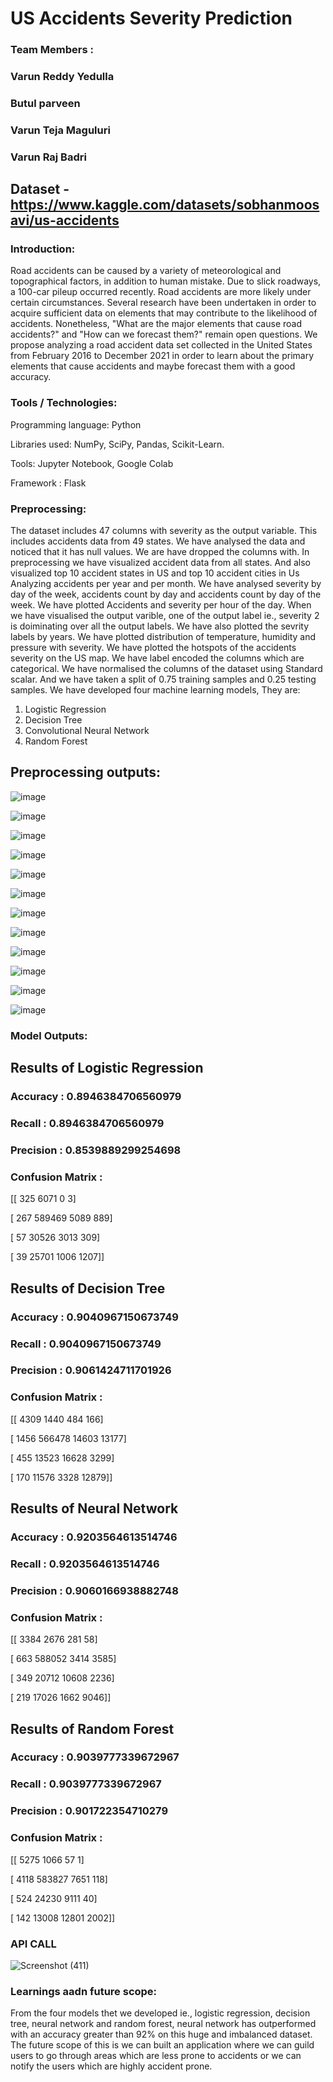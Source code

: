# US Accidents Severity Prediction	


### Team Members :
### Varun Reddy Yedulla
### Butul parveen
### Varun Teja Maguluri
### Varun Raj Badri

## Dataset - https://www.kaggle.com/datasets/sobhanmoosavi/us-accidents

### Introduction:
Road accidents can be caused by a variety of meteorological and topographical factors, in addition to human mistake. Due to slick roadways, a 100-car pileup occurred recently. Road accidents are more likely under certain circumstances. Several research have been undertaken in order to acquire sufficient data on elements that may contribute to the likelihood of accidents. Nonetheless, "What are the major elements that cause road accidents?" and "How can we forecast them?" remain open questions. We propose analyzing a road accident data set collected in the United States from February 2016 to December 2021 in order to learn about the primary elements that cause accidents and maybe forecast them with a good accuracy.

### Tools / Technologies:
Programming language: Python

Libraries used: NumPy, SciPy, Pandas, Scikit-Learn.

Tools: Jupyter Notebook, Google Colab 

Framework : Flask

### Preprocessing:
The dataset includes 47 columns with severity as the output variable. This includes accidents data from 49 states. We have analysed the data and noticed that it has null values. We are have dropped the columns with. In preprocessing we have visualized accident data from all states. And also visualized top 10 accident states in US and top 10 accident cities in Us Analyzing accidents per year and per month. We have analysed severity by day of the week, accidents count by day and accidents count by day of the week. We have plotted Accidents and severity per hour of the day. When we have visualised the output varible, one of the output label ie., severity 2 is doiminating over all the output labels. We have also plotted the sevrity labels by years. We have plotted distribution of temperature, humidity and pressure with severity. We have plotted the hotspots of the accidents severity on the US map. We have label encoded the columns which are categorical. We have normalised the columns of the dataset using Standard scalar. And we have taken a split of 0.75 training samples and 0.25 testing samples. We have developed four machine learning models, They are:
1. Logistic Regression
2. Decision Tree
3. Convolutional Neural Network 
4. Random Forest

## Preprocessing outputs:

![image](https://user-images.githubusercontent.com/55958864/167739142-9a8eec86-e4bd-4ab1-81ed-2b568c8f6289.png)

![image](https://user-images.githubusercontent.com/55958864/167739178-3a0b5d24-0758-459b-8230-a7e27e400022.png)

![image](https://user-images.githubusercontent.com/55958864/167739241-a01c9c5e-b9f2-4e3b-a99c-738a35fcb9cf.png)

![image](https://user-images.githubusercontent.com/55958864/167739262-4bb2e469-4b6a-4fe9-a659-c457f369611e.png)

![image](https://user-images.githubusercontent.com/55958864/167739314-af578109-f006-4e36-a679-7f7ca42495d5.png)

![image](https://user-images.githubusercontent.com/55958864/167739330-aa458baa-69ce-4bcb-a70d-18a44859dd89.png)

![image](https://user-images.githubusercontent.com/55958864/167739360-c253f6bd-4510-4e6e-9c84-d486f18bd0df.png)

![image](https://user-images.githubusercontent.com/55958864/167739383-9e8718e3-520e-4734-890d-55be5dc697c5.png)

![image](https://user-images.githubusercontent.com/55958864/167739401-e330c813-a693-416c-adf6-24294b93c6c8.png)

![image](https://user-images.githubusercontent.com/55958864/167739408-ba25964a-cc00-42d7-a9f4-dceec22543d8.png)

![image](https://user-images.githubusercontent.com/55958864/167739417-40b531c8-ae71-40f8-9ebf-a8b4cbbb0dbf.png)

![image](https://user-images.githubusercontent.com/55958864/167739434-d2ac7b8a-c84c-40f5-985f-fcc2ceb5ef98.png)

### Model Outputs:

## Results of Logistic Regression

### Accuracy    :  0.8946384706560979

### Recall      :  0.8946384706560979

### Precision   :  0.8539889299254698

### Confusion Matrix   : 

[[   325   6071      0      3]

 [   267 589469   5089    889]
 
 [    57  30526   3013    309]
 
 [    39  25701   1006   1207]]
 
 

## Results of Decision Tree

### Accuracy    :  0.9040967150673749

### Recall      :  0.9040967150673749

### Precision   :  0.9061424711701926

### Confusion Matrix   : 

[[  4309   1440    484    166]

 [  1456 566478  14603  13177]
 
 [   455  13523  16628   3299]
 
 [   170  11576   3328  12879]]


## Results of Neural Network

### Accuracy    :  0.9203564613514746

### Recall      :  0.9203564613514746

### Precision   :  0.9060166938882748

### Confusion Matrix   : 

[[  3384   2676    281     58]

 [   663 588052   3414   3585]
 
 [   349  20712  10608   2236]
 
 [   219  17026   1662   9046]]
 
 
## Results of Random Forest

### Accuracy    :  0.9039777339672967

### Recall      :  0.9039777339672967

### Precision   :  0.901722354710279

### Confusion Matrix   : 

[[  5275   1066     57      1]

 [  4118 583827   7651    118]
 
 [   524  24230   9111     40]
 
 [   142  13008  12801   2002]]



### API CALL

![Screenshot (411)](https://user-images.githubusercontent.com/55958864/167752993-5d4e1439-9936-4e39-a7ba-ed57bf7158a5.png)


### Learnings aadn future scope:  
From the four models thet we developed ie., logistic regression, decision tree, neural network and random forest, neural network has outperformed with an accuracy greater than 92% on this huge and imbalanced dataset. The future scope of this is we can built an application where we can guild users to go through areas which are less prone to accidents or we can notify the users which are highly accident prone.
